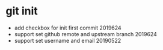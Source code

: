 # git init

- add checkbox for init first commit 2019624
- support set github remote and upstream branch 2019624
- support set username and email  20190522